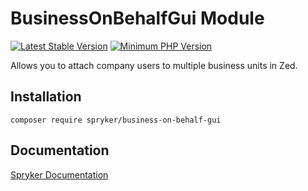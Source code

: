 # BusinessOnBehalfGui Module
[![Latest Stable Version](https://poser.pugx.org/spryker/business-on-behalf-gui/v/stable.svg)](https://packagist.org/packages/spryker/business-on-behalf-gui)
[![Minimum PHP Version](https://img.shields.io/badge/php-%3E%3D%208.2-8892BF.svg)](https://php.net/)

Allows you to attach company users to multiple business units in Zed.
## Installation

```
composer require spryker/business-on-behalf-gui
```

## Documentation

[Spryker Documentation](https://docs.spryker.com)
